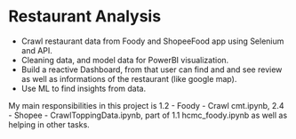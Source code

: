 # Restaurant Analysis

-    Crawl restaurant data from Foody and ShopeeFood app using Selenium and API.
 -   Cleaning data, and model data for PowerBI visualization.
  -  Build a reactive Dashboard, from that user can find and and see review as well as informations of the restaurant (like google map).
   - Use ML to find insights from data.

My main responsibilities in this project is 1.2 - Foody - Crawl cmt.ipynb, 2.4 - Shopee - CrawlToppingData.ipynb, part of 1.1 hcmc_foody.ipynb as well as helping in other tasks.
